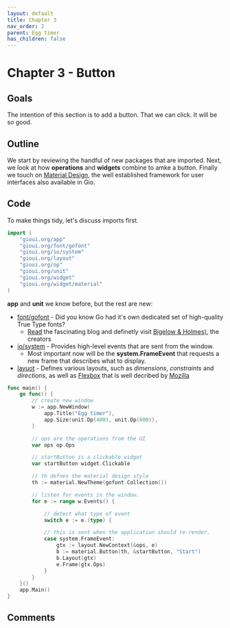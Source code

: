 ```yaml
---
layout: default
title: Chapter 3 
nav_order: 2
parent: Egg timer
has_children: false 
---
```


# Chapter 3 - Button 

## Goals
The intention of this section is to add a button. That we can click. It will be so good.

## Outline

We start by reviewing the handful of new packages that are imported. 
Next, we look at how **operations** and **widgets** combine to amke a button.
Finally we touch on [Material Design](material.io), the well established framework for user interfaces also available in Gio.

## Code

To make things tidy, let's discuss imports first.

```go
import (
	"gioui.org/app"
	"gioui.org/font/gofont"
	"gioui.org/io/system"
	"gioui.org/layout"
	"gioui.org/op"
	"gioui.org/unit"
	"gioui.org/widget"
	"gioui.org/widget/material"
)
```

**app** and **unit** we know before, but the rest are new:
- [font/gofont](https://pkg.go.dev/gioui.org/font/gofont) - Did you know Go had it's own dedicated set of high-quality True Type fonts? 
  - [Read](https://blog.golang.org/go-fonts) the fascinating blog and definetly visit [Bigelow & Holmes)](https://bigelowandholmes.typepad.com/), the creators
- [io/system](https://pkg.go.dev/gioui.org/io/system]) - Provides high-level events that are sent from the window. 
  - Most important now will be the **system.FrameEvent** that requests a new frame that describes what to display.
- [layuot](https://pkg.go.dev/gioui.org/layout]) - Defines various layouts, such as *dimensions*, *constraints* and *directions*, as well as [Flexbox](https://pkg.go.dev/gioui.org/layout#Flex) that is well decribed by [Mozilla](https://developer.mozilla.org/en-US/docs/Web/CSS/CSS_Flexible_Box_Layout/Basic_Concepts_of_Flexbox)





```go
func main() {
	go func() {
		// create new window
		w := app.NewWindow(
			app.Title("Egg timer"),
			app.Size(unit.Dp(400), unit.Dp(600)),
		)

		// ops are the operations from the UI
		var ops op.Ops

		// startButton is a clickable widget
		var startButton widget.Clickable

		// th defnes the material design style
		th := material.NewTheme(gofont.Collection())

		// listen for events in the window.
		for e := range w.Events() {

			// detect what type of event
			switch e := e.(type) {

			// this is sent when the application should re-render.
			case system.FrameEvent:
				gtx := layout.NewContext(&ops, e)
				b := material.Button(th, &startButton, "Start")
				b.Layout(gtx)
				e.Frame(gtx.Ops)
			}
		}
	}()
	app.Main()
}


```



## Comments

